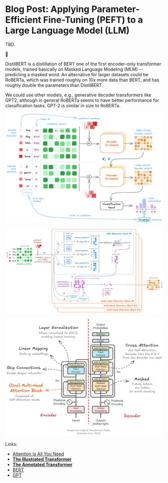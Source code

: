 # Blog Post: Applying Parameter-Efficient Fine-Tuning (PEFT) to a Large Language Model (LLM)

TBD.

:construction:

DistilBERT is a distillation of BERT one of the first encoder-only transformer models, trained basically on Masked Language Modeling (MLM) -- predicting a masked word.
An alternative for larger datasets could be RoBERTa, which was trained roughly on 10x more data than BERT, and has roughly double the parameters than DistilBERT.

We could use other models, e.g., generative decoder transformers like GPT2, although in general RoBERTa seems to have better performance for classification tasks.
GPT-2 is similar in size to RoBERTa.

![LLM Architecture Simplified](./assets/llm_simplified.png)

![LLM Attention](./assets/llm_attention_architecture.png)

![Transformer Annotated](./assets/transformer_annotated.png)

Links:

- [Attention Is All You Need](https://arxiv.org/abs/1706.03762)
- **[The Illustrated Transformer](https://jalammar.github.io/illustrated-transformer/)**
- **[The Annotated Transformer](https://nlp.seas.harvard.edu/annotated-transformer/)**
- [BERT](https://arxiv.org/abs/1810.04805)
- [GPT](https://openai.com/index/language-unsupervised/)

<!--

Excalidraw:

```bash
# Log in/out to Docker Hub
docker logout
docker login

# Pull the official image (first time)
docker pull excalidraw/excalidraw

# Start app
docker run --rm -dit --name excalidraw -p 5001:80 excalidraw/excalidraw:latest
# Open browser at http://localhost:5001

# Stop
docker stop excalidraw
docker rm excalidraw
docker ps
```

-->